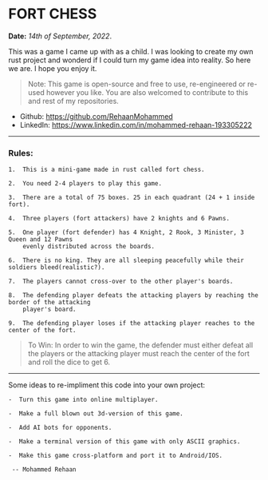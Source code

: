 # FORT CHESS

**Date:** *14th of September, 2022*.

This was a game I came up with as a child. I was looking to create my own rust project and
wonderd if I could turn my game idea into reality. So here we are. I hope you enjoy it.

> Note: This game is open-source and free to use, re-engineered or re-used however you like.
You are also welcomed to contribute to this and rest of my repositories.

- Github:     https://github.com/RehaanMohammed
- LinkedIn:   https://www.linkedin.com/in/mohammed-rehaan-193305222
---------------------------------------------------------------------------------------------------

### Rules:

    1.  This is a mini-game made in rust called fort chess.

    2.  You need 2-4 players to play this game.

    3.  There are a total of 75 boxes. 25 in each quadrant (24 + 1 inside fort).

    4.  Three players (fort attackers) have 2 knights and 6 Pawns.

    5.  One player (fort defender) has 4 Knight, 2 Rook, 3 Minister, 3 Queen and 12 Pawns
        evenly distributed across the boards.

    6.  There is no king. They are all sleeping peacefully while their soldiers bleed(realistic?).

    7.  The players cannot cross-over to the other player's boards.

    8.  The defending player defeats the attacking players by reaching the border of the attacking
        player's board.

    9.  The defending player loses if the attacking player reaches to the center of the fort.

> To Win: In order to win the game, the defender must either defeat all the players or the
attacking player must reach the center of the fort and roll the dice to get 6.
---------------------------------------------------------------------------------------------------

Some ideas to re-impliment this code into your own project:

    -  Turn this game into online multiplayer.

    -  Make a full blown out 3d-version of this game.

    -  Add AI bots for opponents.

    -  Make a terminal version of this game with only ASCII graphics.

    -  Make this game cross-platform and port it to Android/IOS.

` -- Mohammed Rehaan`

